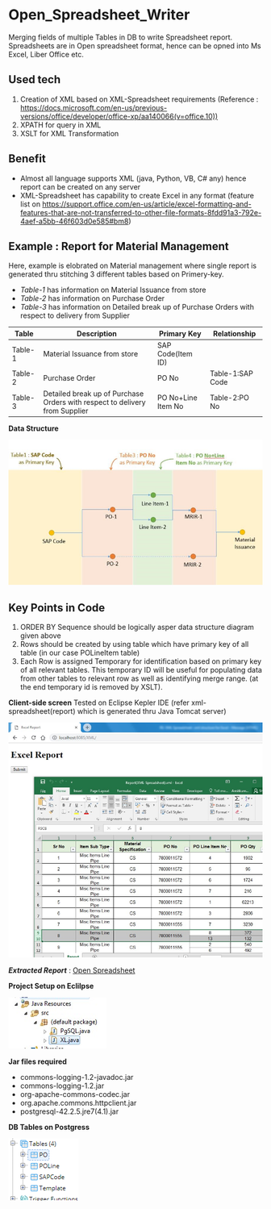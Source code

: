 # Open_Spreadsheet_Writer
Merging fields of multiple Tables in DB to write Spreadsheet report. Spreadsheets are in Open spreadsheet format, hence can be opned into Ms Excel, Liber Office etc. 



## Used tech
1. Creation of XML based on XML-Spreadsheet requirements (Reference : https://docs.microsoft.com/en-us/previous-versions/office/developer/office-xp/aa140066(v=office.10))
2. XPATH for query in XML
3. XSLT for XML Transformation

## Benefit
*	Almost all language supports XML (java, Python, VB, C# any) hence report can be created on any server
*	XML-Spreadsheet has capability to create Excel in any format (feature list on https://support.office.com/en-us/article/excel-formatting-and-features-that-are-not-transferred-to-other-file-formats-8fdd91a3-792e-4aef-a5bb-46f603d0e585#bm8)

## Example : Report for Material Management

Here, example is elobrated on Material management where single report is generated thru stitching 3 different tables based on Primery-key.
* *Table-1* has information on Material Issuance from store
* *Table-2* has information on Purchase Order
* *Table-3* has information on Detailed break up of Purchase Orders with respect to delivery from Supplier


|	Table	|	Description	|	Primary Key	|	Relationship	|
|	-------	|	---	|	---	|	---	|
|	Table-1	|	Material Issuance from store	|	SAP Code(Item ID)	|		|
|	Table-2	|	Purchase Order	|	PO No	|	Table-1:SAP Code	|
|	Table-3	|	Detailed break up of Purchase Orders with respect to delivery from Supplier	|	PO No+Line Item No	|	Table-2:PO No	|


**Data Structure**

![Data Structure](Images/Data%20Structure.jpg)


## Key Points in Code
1.	ORDER BY Sequence should be logically asper data structure diagram given above
2.	Rows should be created by using table which have primary key of all table (in our case POLineItem table)
3.	Each Row is assigned Temporary for identification based on primary key of all relevant tables. This temporary ID will be useful for populating data from other tables to relevant row as well as identifying merge range. (at the end temporary id is removed by XSLT).


**Client-side screen**
Tested on Eclipse Kepler IDE (refer xml-spreadsheet(report) which is generated thru Java Tomcat server)

![Client Screen](Images/Screen%20Shot.jpg)

***Extracted Report*** : [Open Spreadsheet](Report(XML-Spreadsheet).xml)

**Project Setup on Eclilpse**

![Eclipse](Images/Eclipse%20setup.jpg)

**Jar files required**

* commons-logging-1.2-javadoc.jar
* commons-logging-1.2.jar
* org-apache-commons-codec.jar
* org.apache.commons.httpclient.jar
* postgresql-42.2.5.jre7(4.1).jar

**DB Tables on Postgress**

![DB Tables](Images/Postgress%20Table%20Structure.png)
